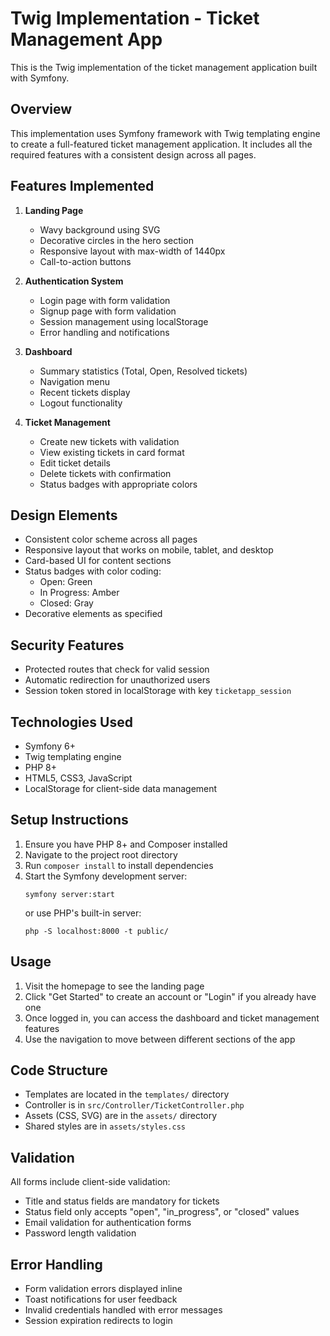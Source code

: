 # Twig Implementation - Ticket Management App

This is the Twig implementation of the ticket management application built with Symfony.

## Overview

This implementation uses Symfony framework with Twig templating engine to create a full-featured ticket management application. It includes all the required features with a consistent design across all pages.

## Features Implemented

1. **Landing Page**
   - Wavy background using SVG
   - Decorative circles in the hero section
   - Responsive layout with max-width of 1440px
   - Call-to-action buttons

2. **Authentication System**
   - Login page with form validation
   - Signup page with form validation
   - Session management using localStorage
   - Error handling and notifications

3. **Dashboard**
   - Summary statistics (Total, Open, Resolved tickets)
   - Navigation menu
   - Recent tickets display
   - Logout functionality

4. **Ticket Management**
   - Create new tickets with validation
   - View existing tickets in card format
   - Edit ticket details
   - Delete tickets with confirmation
   - Status badges with appropriate colors

## Design Elements

- Consistent color scheme across all pages
- Responsive layout that works on mobile, tablet, and desktop
- Card-based UI for content sections
- Status badges with color coding:
  - Open: Green
  - In Progress: Amber
  - Closed: Gray
- Decorative elements as specified

## Security Features

- Protected routes that check for valid session
- Automatic redirection for unauthorized users
- Session token stored in localStorage with key `ticketapp_session`

## Technologies Used

- Symfony 6+
- Twig templating engine
- PHP 8+
- HTML5, CSS3, JavaScript
- LocalStorage for client-side data management

## Setup Instructions

1. Ensure you have PHP 8+ and Composer installed
2. Navigate to the project root directory
3. Run `composer install` to install dependencies
4. Start the Symfony development server:
   ```
   symfony server:start
   ```
   or use PHP's built-in server:
   ```
   php -S localhost:8000 -t public/
   ```

## Usage

1. Visit the homepage to see the landing page
2. Click "Get Started" to create an account or "Login" if you already have one
3. Once logged in, you can access the dashboard and ticket management features
4. Use the navigation to move between different sections of the app

## Code Structure

- Templates are located in the `templates/` directory
- Controller is in `src/Controller/TicketController.php`
- Assets (CSS, SVG) are in the `assets/` directory
- Shared styles are in `assets/styles.css`

## Validation

All forms include client-side validation:
- Title and status fields are mandatory for tickets
- Status field only accepts "open", "in_progress", or "closed" values
- Email validation for authentication forms
- Password length validation

## Error Handling

- Form validation errors displayed inline
- Toast notifications for user feedback
- Invalid credentials handled with error messages
- Session expiration redirects to login